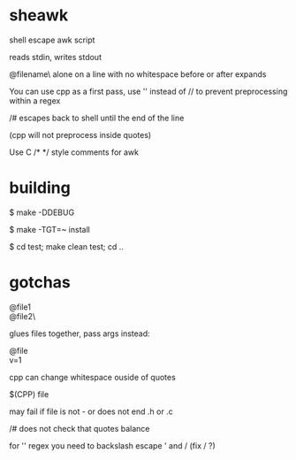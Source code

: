 # sheawk

shell escape awk script

reads stdin, writes stdout

  @filename\ alone on a line with no whitespace before or after expands

You can use cpp as a first pass, use '' instead of // to prevent preprocessing
within a regex

  /# escapes back to shell until the end of the line

(cpp will not preprocess inside quotes)

Use C /* */ style comments for awk

# building

  $ make -DDEBUG

  $ make -TGT=~ install

  $ cd test; make clean test; cd ..

# gotchas

  @file1\
  @file2\
  

glues files together, pass args instead:

  @file\
   v=1

cpp can change whitespace ouside of quotes

  $(CPP) file

may fail if file is not - or does not end .h or .c

/# does not check that quotes balance

for '' regex you need to backslash escape ' and / (fix / ?)
